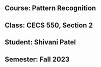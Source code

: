 ## Course: Pattern Recognition
## Class: CECS 550, Section 2
## Student:  Shivani Patel
## Semester: Fall 2023
